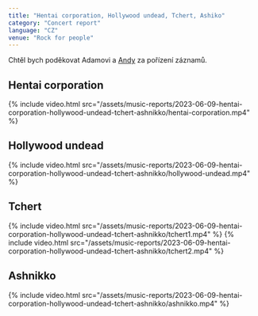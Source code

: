 ```yaml
---
title: "Hentai corporation, Hollywood undead, Tchert, Ashiko"
category: "Concert report"
language: "CZ"
venue: "Rock for people"
---
```


Chtěl bych poděkovat Adamovi a [Andy](https://andy.ggu.cz/) za pořízení záznamů.

## Hentai corporation
{% include video.html src="/assets/music-reports/2023-06-09-hentai-corporation-hollywood-undead-tchert-ashnikko/hentai-corporation.mp4" %}

## Hollywood undead
{% include video.html src="/assets/music-reports/2023-06-09-hentai-corporation-hollywood-undead-tchert-ashnikko/hollywood-undead.mp4" %}

## Tchert
{% include video.html src="/assets/music-reports/2023-06-09-hentai-corporation-hollywood-undead-tchert-ashnikko/tchert1.mp4" %}
{% include video.html src="/assets/music-reports/2023-06-09-hentai-corporation-hollywood-undead-tchert-ashnikko/tchert2.mp4" %}

## Ashnikko
{% include video.html src="/assets/music-reports/2023-06-09-hentai-corporation-hollywood-undead-tchert-ashnikko/ashnikko.mp4" %}
